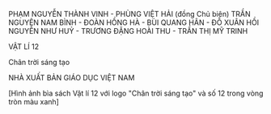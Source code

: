 PHẠM NGUYỄN THÀNH VINH - PHÙNG VIỆT HẢI (đồng Chủ biên)
TRẦN NGUYÊN NAM BÌNH - ĐOÀN HỒNG HÀ - BÙI QUANG HÂN - ĐỖ XUÂN HỒI
NGUYỄN NHƯ HUỶ - TRƯƠNG ĐẶNG HOÀI THU - TRẦN THỊ MỸ TRINH

VẬT LÍ 12

Chân trời sáng tạo

NHÀ XUẤT BẢN GIÁO DỤC VIỆT NAM

[Hình ảnh bìa sách Vật lí 12 với logo "Chân trời sáng tạo" và số 12 trong vòng tròn màu xanh]